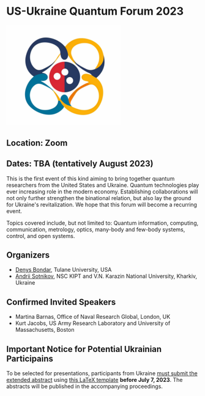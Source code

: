# US-Ukraine Quantum Forum 2023

<img src="./logo.png" width="300">


## Location: Zoom
## Dates: TBA (tentatively August 2023)

This is the first event of this kind aiming to bring together quantum researchers from the United States and Ukraine. Quantum technologies play ever increasing role in the modern economy. Establishing collaborations will not only further strengthen the binational relation, but also lay the ground for Ukraine's revitalization. We hope that this forum will become a recurring event.

Topics covered include, but not limited to: Quantum information, computing, communication, metrology, optics, many-body and few-body systems, control, and open systems.

## Organizers

* [Denys Bondar](https://sse.tulane.edu/pep/faculty/bondar), Tulane University, USA
* [Andrii Sotnikov](https://sites.google.com/site/agsotnikov/), NSC KIPT and V.N. Karazin National University, Kharkiv, Ukraine

## Confirmed Invited Speakers

* Martina Barnas, Office of Naval Research Global, London, UK
* Kurt Jacobs, US Army Research Laboratory and University of Massachusetts, Boston


## Important Notice for Potential Ukrainian Participains 

To be selected for presentations, participants from Ukraine [must submit the extended abstract](https://cmt3.research.microsoft.com/User/Login?ReturnUrl=%2FUSUAqForum2023) using [this LaTeX template](./surname_name.tex) **before July 7, 2023**. The abstracts will be published in the accompanying proceedings.
